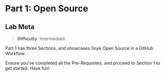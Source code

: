 # Part 1: Open Source

## Lab Meta <a id="lab-meta"></a>

> **Difficulty**: Intermediate

Part 1 has three Sections, and showcases Snyk Open Source in a GitHub Workflow. 

Ensure you've completed all the Pre-Requisites, and proceed to Section 1 to get started. Have fun!

